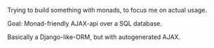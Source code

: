 Trying to build something with monads, to focus me on actual usage.

Goal: Monad-friendly AJAX-api over a SQL database.

Basically a Django-like-ORM, but with autogenerated AJAX.
